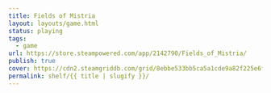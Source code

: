 ```yaml
---
title: Fields of Mistria
layout: layouts/game.html
status: playing
tags:
  - game
url: https://store.steampowered.com/app/2142790/Fields_of_Mistria/
publish: true
cover: https://cdn2.steamgriddb.com/grid/8ebbe533bb5ca5a1cde9a82f225e6fbe.png
permalink: shelf/{{ title | slugify }}/
---
```

